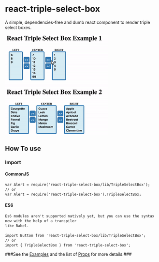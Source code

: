 # react-triple-select-box
A simple, dependencies-free and dumb react component to render triple select boxes.

![Screenshot](./img/demo.gif)

## How To use

### Import

#### CommonJS
	var Alert = require('react-triple-select-box/lib/TripleSelectBox');
	// or
	var Alert = require('react-triple-select-box').TripleSelectBox;
#### ES6
	Es6 modules aren't supported natively yet, but you can use the syntax now with the help of a transpiler
	like Babel.

	import Button from 'react-triple-select-box/lib/TripleSelectBox';
	// or
	import { TripleSelectBox } from 'react-triple-select-box';
	
###See the [Examples](docs/examples.md) and the list of [Props](docs/props.md) for more details.###